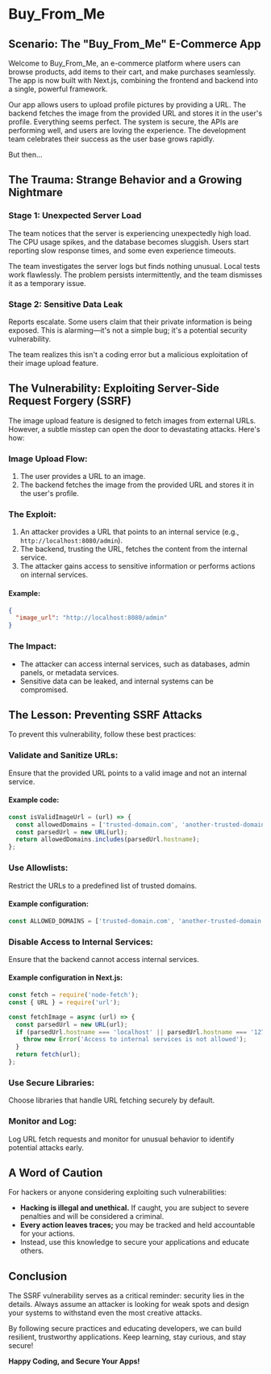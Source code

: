 # Buy_From_Me

## Scenario: The "Buy_From_Me" E-Commerce App
Welcome to Buy_From_Me, an e-commerce platform where users can browse products, add items to their cart, and make purchases seamlessly. The app is now built with Next.js, combining the frontend and backend into a single, powerful framework.

Our app allows users to upload profile pictures by providing a URL. The backend fetches the image from the provided URL and stores it in the user's profile. Everything seems perfect. The system is secure, the APIs are performing well, and users are loving the experience. The development team celebrates their success as the user base grows rapidly.

But then...

## The Trauma: Strange Behavior and a Growing Nightmare

### Stage 1: Unexpected Server Load
The team notices that the server is experiencing unexpectedly high load. The CPU usage spikes, and the database becomes sluggish. Users start reporting slow response times, and some even experience timeouts.

The team investigates the server logs but finds nothing unusual. Local tests work flawlessly. The problem persists intermittently, and the team dismisses it as a temporary issue.

### Stage 2: Sensitive Data Leak
Reports escalate. Some users claim that their private information is being exposed. This is alarming—it's not a simple bug; it's a potential security vulnerability.

The team realizes this isn't a coding error but a malicious exploitation of their image upload feature.

## The Vulnerability: Exploiting Server-Side Request Forgery (SSRF)
The image upload feature is designed to fetch images from external URLs. However, a subtle misstep can open the door to devastating attacks. Here's how:

### Image Upload Flow:
1. The user provides a URL to an image.
2. The backend fetches the image from the provided URL and stores it in the user's profile.

### The Exploit:
1. An attacker provides a URL that points to an internal service (e.g., `http://localhost:8080/admin`).
2. The backend, trusting the URL, fetches the content from the internal service.
3. The attacker gains access to sensitive information or performs actions on internal services.

#### Example:
```json
{
  "image_url": "http://localhost:8080/admin"
}
```

### The Impact:
- The attacker can access internal services, such as databases, admin panels, or metadata services.
- Sensitive data can be leaked, and internal systems can be compromised.

## The Lesson: Preventing SSRF Attacks
To prevent this vulnerability, follow these best practices:

### Validate and Sanitize URLs:
Ensure that the provided URL points to a valid image and not an internal service.

#### Example code:
```javascript
const isValidImageUrl = (url) => {
  const allowedDomains = ['trusted-domain.com', 'another-trusted-domain.com'];
  const parsedUrl = new URL(url);
  return allowedDomains.includes(parsedUrl.hostname);
};
```

### Use Allowlists:
Restrict the URLs to a predefined list of trusted domains.

#### Example configuration:
```javascript
const ALLOWED_DOMAINS = ['trusted-domain.com', 'another-trusted-domain.com'];
```

### Disable Access to Internal Services:
Ensure that the backend cannot access internal services.

#### Example configuration in Next.js:
```javascript
const fetch = require('node-fetch');
const { URL } = require('url');

const fetchImage = async (url) => {
  const parsedUrl = new URL(url);
  if (parsedUrl.hostname === 'localhost' || parsedUrl.hostname === '127.0.0.1') {
    throw new Error('Access to internal services is not allowed');
  }
  return fetch(url);
};
```

### Use Secure Libraries:
Choose libraries that handle URL fetching securely by default.

### Monitor and Log:
Log URL fetch requests and monitor for unusual behavior to identify potential attacks early.

## A Word of Caution
For hackers or anyone considering exploiting such vulnerabilities:
- **Hacking is illegal and unethical.** If caught, you are subject to severe penalties and will be considered a criminal.
- **Every action leaves traces;** you may be tracked and held accountable for your actions.
- Instead, use this knowledge to secure your applications and educate others.

## Conclusion
The SSRF vulnerability serves as a critical reminder: security lies in the details. Always assume an attacker is looking for weak spots and design your systems to withstand even the most creative attacks.

By following secure practices and educating developers, we can build resilient, trustworthy applications. Keep learning, stay curious, and stay secure!

**Happy Coding, and Secure Your Apps!**

